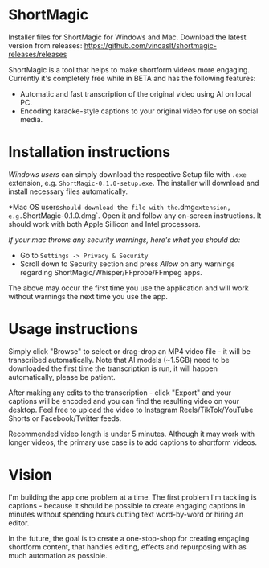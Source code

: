 # ShortMagic

Installer files for ShortMagic for Windows and Mac. Download the latest version from releases: https://github.com/vincaslt/shortmagic-releases/releases

ShortMagic is a tool that helps to make shortform videos more engaging. Currently it's completely free while in BETA and has the following features:
- Automatic and fast transcription of the original video using AI on local PC.
- Encoding karaoke-style captions to your original video for use on social media.


# Installation instructions

*Windows users* can simply download the respective Setup file with `.exe` extension, e.g. `ShortMagic-0.1.0-setup.exe`. The installer will download and install necessary files automatically.

*Mac OS users` should download the file with the `.dmg` extension, e.g. `ShortMagic-0.1.0.dmg`. Open it and follow any on-screen instructions. It should work with both Apple Sillicon and Intel processors.

*If your mac throws any security warnings, here's what you should do:*
- Go to `Settings -> Privacy & Security`
- Scroll down to Security section and press *Allow* on any warnings regarding ShortMagic/Whisper/FFprobe/FFmpeg apps. 

The above may occur the first time you use the application and will work without warnings the next time you use the app.

# Usage instructions

Simply click "Browse" to select or drag-drop an MP4 video file - it will be transcribed automatically. Note that AI models (~1.5GB) need to be downloaded the first time the transcription is run, it will happen automatically, please be patient.

After making any edits to the transcription - click "Export" and your captions will be encoded and you can find the resulting video on your desktop. Feel free to upload the video to Instagram Reels/TikTok/YouTube Shorts or Facebook/Twitter feeds.

Recommended video length is under 5 minutes. Although it may work with longer videos, the primary use case is to add captions to shortform videos.

# Vision

I'm building the app one problem at a time. The first problem I'm tackling is captions - because it should be possible to create engaging captions in minutes without spending hours cutting text word-by-word or hiring an editor.

In the future, the goal is to create a one-stop-shop for creating engaging shortform content, that handles editing, effects and repurposing with as much automation as possible.
